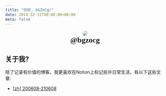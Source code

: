 ```yaml
---
title: "你好, bGZoCg!"
date: 2019-12-31T00:00:00+08:00
meta: false
---
```


<style>@font-face{font-weight:400;font-style:normal;font-family:Josefin Sans;src:url(//lib.baomitu.com/fonts/josefin-sans/josefin-sans-regular.eot);src:local("Josefin Sans"),local("JosefinSans-Normal"),url(//lib.baomitu.com/fonts/josefin-sans/josefin-sans-regular.eot#iefix) format("embedded-opentype"),url(//lib.baomitu.com/fonts/josefin-sans/josefin-sans-regular.woff2) format("woff2"),url(//lib.baomitu.com/fonts/josefin-sans/josefin-sans-regular.woff) format("woff"),url(//lib.baomitu.com/fonts/josefin-sans/josefin-sans-regular.ttf) format("truetype"),url(//lib.baomitu.com/fonts/josefin-sans/josefin-sans-regular.svg#JosefinSans) format("svg")}.color >ul> li > a{color: inherit; position: relative; text-decoration: none; white-space: nowrap; font-size:1.25em}.color >ul> li >a::before{ content: ""; display: block;position: absolute;height: 0.5em;bottom: 2px;left: 4px;
width: 100%;    --bg-opacity: .75; background-color: #42b983;background-color: #9999ff;opacity: .3;}.color >ul>li > a:hover::before{background: #000000}</style>


<center><div class="color">
    <img id="avator" src="https://img.ams1.imgbed.xyz/2021/03/31/5VzRq.md.webp" style="max-width: 30%;max-height: 30%;border-radius: 50%"></img></center>

<center><font size=5 , style='font-family:"Josefin Sans"'><b>@bgzocg</b></font></center>

<center style='margin-left:4em; margin-right:4em; font-family:"Josefin Sans'></center>




## 关于我?

除了记录有价值的博客，我更喜欢在Notion上标记些许日常生活，有以下这些文章:

- [[zh] 200608-210608](https://www.notion.so/210420-210608-0f190ea189e24f8e833a62d5f3e53eaf)


<br/>
<br/>
<br/>
<br/>
<br/>
<br/>
<br/>



